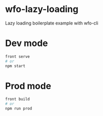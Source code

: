 # wfo-lazy-loading
Lazy loading boilerplate example with wfo-cli

# Dev mode
```bash
front serve
# or
npm start
```

# Prod mode
```bash
front build
# or
npm run prod
```
